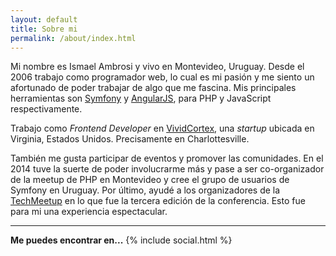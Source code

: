 ```yaml
---
layout: default
title: Sobre mi
permalink: /about/index.html
---
```


Mi nombre es Ismael Ambrosi y vivo en Montevideo, Uruguay. Desde el 2006 trabajo como programador web, lo cual es mi pasión y me siento un afortunado de poder trabajar de algo que me fascina.
Mis principales herramientas son [Symfony][symfony] y [AngularJS][angularjs], para PHP y JavaScript respectivamente.

Trabajo como _Frontend Developer_ en [VividCortex][vividcortex], una _startup_ ubicada en Virginia, Estados Unidos. Precisamente en Charlottesville.

También me gusta participar de eventos y promover las comunidades.
En el 2014 tuve la suerte de poder involucrarme más y pase a ser co-organizador
de la meetup de PHP en Montevideo y cree el grupo de usuarios de Symfony en
Uruguay.
Por último, ayudé a los
organizadores de la [TechMeetup][techmeetup] en lo que fue la tercera edición de
la conferencia. Esto fue para mi una experiencia espectacular.

---

__Me puedes encontrar en...__
{% include social.html %}


[vividcortex]: http://vividcortex.com "VividCortex"
[symfony]: http://symfony.com "Symfony"
[angularjs]: https://angularjs.org "AngularJS"
[techmeetup]: http://tech.meetup.uy/ "TechMeetup"
